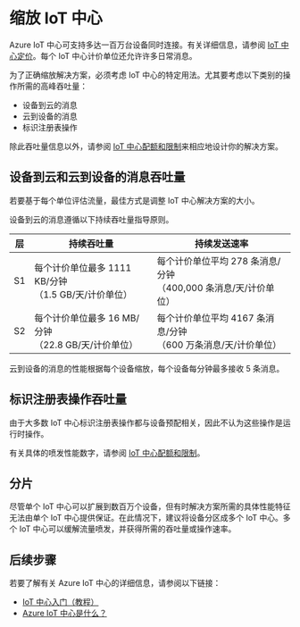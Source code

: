 <properties
 pageTitle="Azure IoT 中心缩放 | Azure"
 description="介绍如何缩放 Azure IoT 中心。"
 services="iot-hub"
 documentationCenter=""
 authors="fsautomata"
 manager="timlt"
 editor=""/>

<tags
 ms.service="iot-hub"
 ms.date="03/14/2016"
 wacn.date="04/25/2016"/>

# 缩放 IoT 中心

Azure IoT 中心可支持多达一百万台设备同时连接。有关详细信息，请参阅 [IoT 中心定价][lnk-pricing]。每个 IoT 中心计价单位还允许许多日常消息。

为了正确缩放解决方案，必须考虑 IoT 中心的特定用法。尤其要考虑以下类别的操作所需的高峰吞吐量：

* 设备到云的消息
* 云到设备的消息
* 标识注册表操作

除此吞吐量信息以外，请参阅 [IoT 中心配额和限制][]来相应地设计你的解决方案。

## 设备到云和云到设备的消息吞吐量

若要基于每个单位评估流量，最佳方式是调整 IoT 中心解决方案的大小。

设备到云的消息遵循以下持续吞吐量指导原则。

| 层 | 持续吞吐量 | 持续发送速率 |
| ---- | -------------------- | ------------------- |
| S1 | 每个计价单位最多 1111 KB/分钟<br/>（1.5 GB/天/计价单位） | 每个计价单位平均 278 条消息/分钟<br/>（400,000 条消息/天/计价单位） |
| S2 | 每个计价单位最多 16 MB/分钟<br/>（22.8 GB/天/计价单位） | 每个计价单位平均 4167 条消息/分钟<br/>（600 万条消息/天/计价单位） |

云到设备的消息的性能根据每个设备缩放，每个设备每分钟最多接收 5 条消息。

## 标识注册表操作吞吐量

由于大多数 IoT 中心标识注册表操作都与设备预配相关，因此不认为这些操作是运行时操作。

有关具体的喷发性能数字，请参阅 [IoT 中心配额和限制][]。

## 分片

尽管单个 IoT 中心可以扩展到数百万个设备，但有时解决方案所需的具体性能特征无法由单个 IoT 中心提供保证。在此情况下，建议将设备分区成多个 IoT 中心。多个 IoT 中心可以缓解流量喷发，并获得所需的吞吐量或操作速率。

## 后续步骤

若要了解有关 Azure IoT 中心的详细信息，请参阅以下链接：

- [IoT 中心入门（教程）][lnk-get-started]
- [Azure IoT 中心是什么？][]

[lnk-pricing]: /home/features/iot-hub/pricing/
[IoT 中心配额和限制]: /documentation/articles/iot-hub-devguide/#throttling

[lnk-get-started]: /documentation/articles/iot-hub-csharp-csharp-getstarted/
[Azure IoT 中心是什么？]: /documentation/articles/iot-hub-what-is-iot-hub/

<!---HONumber=Mooncake_0307_2016-->